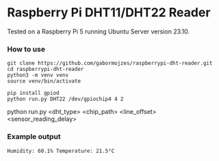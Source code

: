 # Raspberry Pi DHT11/DHT22 Reader

Tested on a Raspberry Pi 5 running Ubuntu Server version 23.10.

### How to use
```
git clone https://github.com/gabormojzes/raspberrypi-dht-reader.git
cd raspberrypi-dht-reader
python3 -m venv venv
source venv/bin/activate

pip install gpiod
python run.py DHT22 /dev/gpiochip4 4 2
```
python run.py <dht_type> <chip_path> <line_offset> <sensor_reading_delay>

### Example output
```
Humidity: 60.1% Temperature: 21.5°C
```

